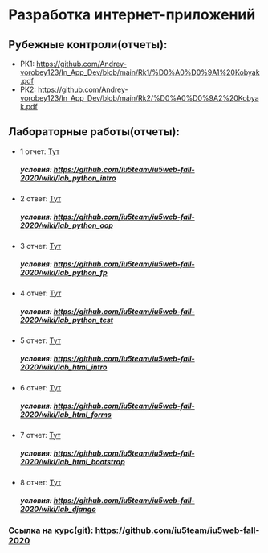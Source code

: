 # Разработка интернет-приложений
## Рубежные контроли(отчеты):
* РК1: <https://github.com/Andrey-vorobey123/In_App_Dev/blob/main/Rk1/%D0%A0%D0%9A1%20Kobyak.pdf>
* РК2: <https://github.com/Andrey-vorobey123/In_App_Dev/blob/main/Rk2/%D0%A0%D0%9A2%20Kobyak.pdf>

## Лабораторные работы(отчеты):
* 1 отчет: [Тут](https://github.com/Andrey-vorobey123/In_App_Dev/blob/main/Reports/%D0%A0%D0%98%D0%9F_Kobyak_%D0%9B%D0%A01.pdf)
  ##### условия: <https://github.com/iu5team/iu5web-fall-2020/wiki/lab_python_intro>
* 2 ответ: [Тут](https://github.com/Andrey-vorobey123/In_App_Dev/blob/main/Reports/%D0%A0%D0%98%D0%9F_Kobyak_%D0%9B%D0%A02.pdf)
  ##### условия: <https://github.com/iu5team/iu5web-fall-2020/wiki/lab_python_oop>
* 3 отчет: [Тут](https://github.com/Andrey-vorobey123/In_App_Dev/blob/main/Reports/%D0%A0%D0%98%D0%9F_Kobyak_%D0%9B%D0%A03.pdf)
  ##### условия: <https://github.com/iu5team/iu5web-fall-2020/wiki/lab_python_fp>
* 4 отчет: [Тут](https://github.com/Andrey-vorobey123/In_App_Dev/blob/main/Reports/%D0%A0%D0%98%D0%9F_Kobyak_%D0%9B%D0%A04.pdf)
  ##### условия: <https://github.com/iu5team/iu5web-fall-2020/wiki/lab_python_test> 
* 5 отчет: [Тут](https://github.com/Andrey-vorobey123/In_App_Dev/blob/main/Reports/%D0%A0%D0%98%D0%9F_Kobyak_%D0%9B%D0%A05.pdf)
  ##### условия: <https://github.com/iu5team/iu5web-fall-2020/wiki/lab_html_intro>
* 6 отчет: [Тут](https://github.com/Andrey-vorobey123/In_App_Dev/blob/main/Reports/%D0%A0%D0%98%D0%9F_Kobyak_%D0%9B%D0%A06.pdf)
  ##### условия: <https://github.com/iu5team/iu5web-fall-2020/wiki/lab_html_forms>
* 7 отчет: [Тут](https://github.com/Andrey-vorobey123/In_App_Dev/blob/main/Reports/%D0%A0%D0%98%D0%9F_Kobyak_%D0%9B%D0%A07.pdf)
  ##### условия: <https://github.com/iu5team/iu5web-fall-2020/wiki/lab_html_bootstrap>
* 8 отчет: [Тут](https://github.com/Andrey-vorobey123/In_App_Dev/blob/main/Reports/%D0%A0%D0%98%D0%9F_Kobyak_%D0%9B%D0%A08.pdf)
  ##### условия: <https://github.com/iu5team/iu5web-fall-2020/wiki/lab_django>
### Ссылка на курс(git): <https://github.com/iu5team/iu5web-fall-2020>
